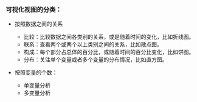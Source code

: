 ### 可视化视图的分类：

- 按照数据之间的关系
  - 比较：比较数据之间各类别的关系，或是随着时间的变化，比如折线图。
  - 联系：查看两个或两个以上类别之间的关系，比如散点图。
  - 构成：每个部分占总体的百分比，或随着时间的百分比变化，比如饼图。
  - 分布：关注单个变量或者多个变量的分布情况，比如直方图。

- 按照变量的个数：
  - 单变量分析
  - 多变量分析
